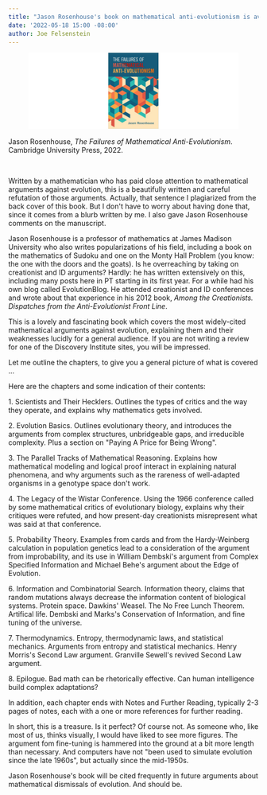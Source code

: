 ```yaml
---
title: "Jason Rosenhouse's book on mathematical anti-evolutionism is available"
date: '2022-05-18 15:00 -08:00'
author: Joe Felsenstein
---
```


<figure><img src="/uploads/2022/RosenhouseCover2.jpg" alt="[Rosenhouse book cover]"/></figure>

<p>
  Jason Rosenhouse, <em>The Failures of Mathematical Anti-Evolutionism</em>.  Cambridge
University Press, 2022.
<p>
&nbsp;
<p>
Written by a mathematician who has paid close attention to mathematical arguments
against evolution, this is a beautifully written and careful refutation of
those arguments.  Actually, that sentence I plagiarized from the back cover
of this book.  But I don't have to worry about having done that, since it
comes from a blurb written by me.  I also gave Jason Rosenhouse comments on the
manuscript.
<p>
Jason Rosenhouse is a professor of mathematics at James Madison University
who also writes popularizations of his field, including a book on the
mathematics of Sudoku and one on the Monty Hall Problem (you know:
the one with the doors and the goats).  Is he overreaching by taking on
creationist and ID arguments?  Hardly: he has written extensively
on this, including many posts here in PT starting in its first year. For a while had his own
blog called EvolutionBlog.  He attended creationist and ID conferences
and wrote about that experience in his 2012 book, <em>Among the Creationists. Dispatches from the Anti-Evolutionist Front Line</em>.
<p>
This is a lovely and fascinating book which covers the most
widely-cited mathematical arguments against evolution, explaining them and
their weaknesses lucidly for a general audience.  If you are not
writing a review for one of the Discovery Institute sites, you
will be impressed.
<p>
Let me outline the chapters, to give you a general picture of what
is covered ...
<P>
<!--more-->
<p>
Here are the chapters and some indication of their contents:
<p>
1. Scientists and Their Hecklers.  Outlines the types of
critics and the way they operate, and explains why
mathematics gets involved.
<p>
2. Evolution Basics.  Outlines evolutionary theory, and
introduces the arguments from complex structures,
unbridgeable gaps, and irreducible complexity.  Plus
a section on "Paying A Price for Being Wrong".
<p>
3. The Parallel Tracks of Mathematical Reasoning. Explains
how mathematical modeling and logical proof interact
in explaining natural phenomena, and why arguments such
as the rareness of well-adapted organisms in a genotype
space don't work.
<p>
4. The Legacy of the Wistar Conference.  Using the
1966 conference called by some mathematical critics
of evolutionary biology, explains why their critiques
were refuted, and how present-day creationists
misrepresent what was said at that conference.
<p>
5. Probability Theory.  Examples from cards and from
the Hardy-Weinberg calculation in population genetics
lead to a consideration of the argument from
improbability, and its use in William Dembski's
argument from Complex Specified Information and
Michael Behe's argument about the Edge of Evolution.
<p>
6. Information and Combinatorial Search.  Information
theory, claims that random mutations always decrease
the information content of biological systems.
Protein space.  Dawkins' Weasel. The No Free Lunch Theorem.
Artifical life. Dembski and Marks's Conservation
of Information, and fine tuning of the universe.
<p>
7. Thermodynamics. Entropy, thermodynamic laws, and
statistical mechanics. Arguments from entropy and
statistical mechanics.  Henry Morris's Second Law
argument. Granville Sewell's revived Second Law
argument.
<p>
8. Epilogue.  Bad math can be rhetorically
effective.  Can human intelligence build
complex adaptations?
<p>
In addition, each chapter ends with Notes
and Further Reading, typically 2-3 pages
of notes, each with a one or more references
for further reading.
<p>
In short, this is a treasure.  Is it perfect?
Of course not.  As someone who, like most of
us, thinks visually, I would have liked to see
more figures.  The argument fom fine-tuning
is hammered into the ground at a bit more
length than necessary.  And computers have not "been used to
simulate evolution since the late 1960s", but
actually since the mid-1950s.
<p>
Jason Rosenhouse's book will be cited frequently
in future arguments about mathematical
dismissals of evolution.  And should be.

